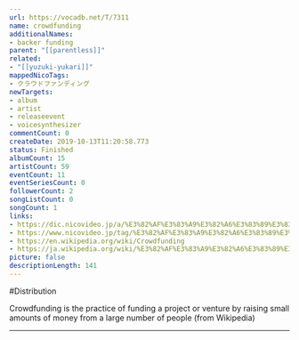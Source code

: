 ```yaml
---
url: https://vocadb.net/T/7311
name: crowdfunding
additionalNames: 
- backer funding
parent: "[[parentless]]"
related:
- "[[yuzuki-yukari]]"
mappedNicoTags:
- クラウドファンディング
newTargets:
- album
- artist
- releaseevent
- voicesynthesizer
commentCount: 0
createDate: 2019-10-13T11:20:58.773
status: Finished
albumCount: 15
artistCount: 59
eventCount: 11
eventSeriesCount: 0
followerCount: 2
songListCount: 0
songCount: 1
links: 
- https://dic.nicovideo.jp/a/%E3%82%AF%E3%83%A9%E3%82%A6%E3%83%89%E3%83%95%E3%82%A1%E3%83%B3%E3%83%87%E3%82%A3%E3%83%B3%E3%82%B0
- https://www.nicovideo.jp/tag/%E3%82%AF%E3%83%A9%E3%82%A6%E3%83%89%E3%83%95%E3%82%A1%E3%83%B3%E3%83%87%E3%82%A3%E3%83%B3%E3%82%B0
- https://en.wikipedia.org/wiki/Crowdfunding
- https://ja.wikipedia.org/wiki/%E3%82%AF%E3%83%A9%E3%82%A6%E3%83%89%E3%83%95%E3%82%A1%E3%83%B3%E3%83%87%E3%82%A3%E3%83%B3%E3%82%B0
picture: false
descriptionLength: 141
---
```


#Distribution

Crowdfunding is the practice of funding a project or venture by raising small amounts of money from a large number of people (from Wikipedia)

---

